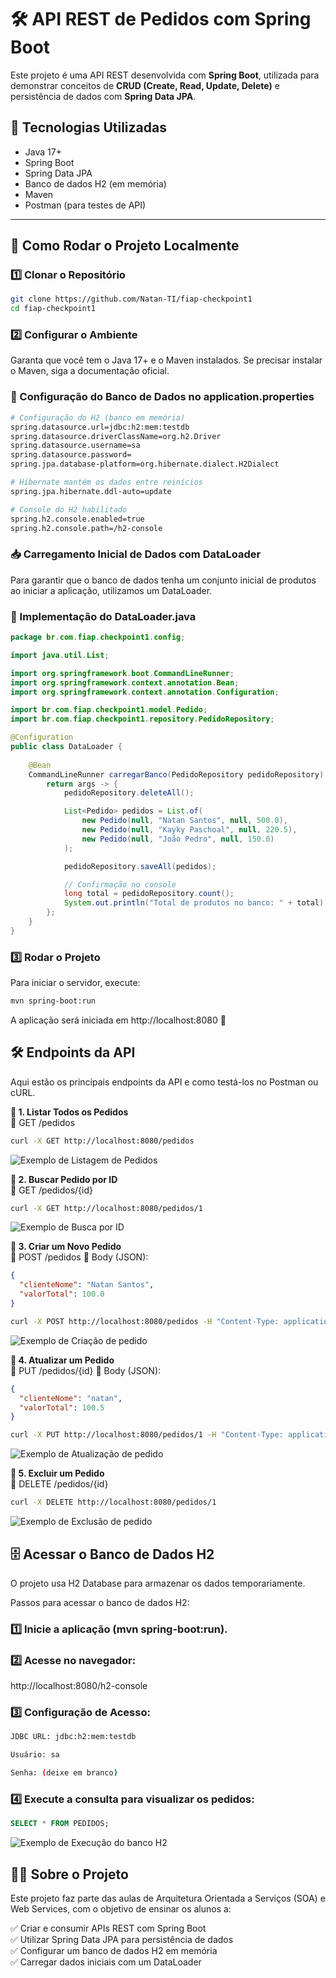 # 🛠️ API REST de Pedidos com Spring Boot

Este projeto é uma API REST desenvolvida com **Spring Boot**, utilizada para demonstrar conceitos de **CRUD (Create, Read, Update, Delete)** e persistência de dados com **Spring Data JPA**.

## 📌 **Tecnologias Utilizadas**
- Java 17+
- Spring Boot
- Spring Data JPA
- Banco de dados H2 (em memória)
- Maven
- Postman (para testes de API)

---

## 🚀 **Como Rodar o Projeto Localmente**
### **1️⃣ Clonar o Repositório**
```sh
git clone https://github.com/Natan-TI/fiap-checkpoint1
cd fiap-checkpoint1
```

### **2️⃣ Configurar o Ambiente**
Garanta que você tem o Java 17+ e o Maven instalados.
Se precisar instalar o Maven, siga a documentação oficial.

### 📌 Configuração do Banco de Dados no application.properties
```sh
# Configuração do H2 (banco em memória)
spring.datasource.url=jdbc:h2:mem:testdb
spring.datasource.driverClassName=org.h2.Driver
spring.datasource.username=sa
spring.datasource.password=
spring.jpa.database-platform=org.hibernate.dialect.H2Dialect

# Hibernate mantém os dados entre reinícios
spring.jpa.hibernate.ddl-auto=update

# Console do H2 habilitado
spring.h2.console.enabled=true
spring.h2.console.path=/h2-console
```

### 📥 Carregamento Inicial de Dados com DataLoader
Para garantir que o banco de dados tenha um conjunto inicial de produtos ao iniciar a aplicação, utilizamos um DataLoader.

### 📌 Implementação do DataLoader.java
```java
package br.com.fiap.checkpoint1.config;

import java.util.List;

import org.springframework.boot.CommandLineRunner;
import org.springframework.context.annotation.Bean;
import org.springframework.context.annotation.Configuration;

import br.com.fiap.checkpoint1.model.Pedido;
import br.com.fiap.checkpoint1.repository.PedidoRepository;

@Configuration
public class DataLoader {
	
	@Bean
    CommandLineRunner carregarBanco(PedidoRepository pedidoRepository) {
        return args -> {
        	pedidoRepository.deleteAll();

            List<Pedido> pedidos = List.of(
                new Pedido(null, "Natan Santos", null, 500.0),
                new Pedido(null, "Kayky Paschoal", null, 220.5),
                new Pedido(null, "João Pedro", null, 150.0)
    		);

            pedidoRepository.saveAll(pedidos);

            // Confirmação no console
            long total = pedidoRepository.count();
            System.out.println("Total de produtos no banco: " + total);
        };
    }
}
```

### **3️⃣ Rodar o Projeto**
Para iniciar o servidor, execute:
```sh
mvn spring-boot:run
```
A aplicação será iniciada em http://localhost:8080 🚀

## **🛠️ Endpoints da API**
Aqui estão os principais endpoints da API e como testá-los no Postman ou cURL.

**🔹 1. Listar Todos os Pedidos**
<br>
📌 GET /pedidos

```sh
curl -X GET http://localhost:8080/pedidos
```
![Exemplo de Listagem de Pedidos](images/getAll.png)

**🔹 2. Buscar Pedido por ID**
<br>
📌 GET /pedidos/{id}

```sh
curl -X GET http://localhost:8080/pedidos/1
```
![Exemplo de Busca por ID](images/getById.png)

**🔹 3. Criar um Novo Pedido**
<br>
📌 POST /pedidos 📌 Body (JSON):

```json
{
  "clienteNome": "Natan Santos",
  "valorTotal": 100.0
}
```
```sh
curl -X POST http://localhost:8080/pedidos -H "Content-Type: application/json" -d '{"clienteNome": "Natan Santos", "valorTotal": 500.0}'
```
![Exemplo de Criação de pedido](images/create.png)

**🔹 4. Atualizar um Pedido**
<br>
📌 PUT /pedidos/{id} 📌 Body (JSON):

```json
{
  "clienteNome": "natan",
  "valorTotal": 100.5
}
```
```sh
curl -X PUT http://localhost:8080/pedidos/1 -H "Content-Type: application/json" -d '{"clienteNome": "Kayky Paschoal", "valorTotal": 220.5}'
```
![Exemplo de Atualização de pedido](images/update.png)

**🔹 5. Excluir um Pedido**
<br>
📌 DELETE /pedidos/{id}

```sh
curl -X DELETE http://localhost:8080/pedidos/1
```
![Exemplo de Exclusão de pedido](images/delete.png)

## **🗄️ Acessar o Banco de Dados H2**
O projeto usa H2 Database para armazenar os dados temporariamente.

Passos para acessar o banco de dados H2:
### **1️⃣ Inicie a aplicação (mvn spring-boot:run).**

### **2️⃣ Acesse no navegador:**
http://localhost:8080/h2-console

### **3️⃣ Configuração de Acesso:**
```sh
JDBC URL: jdbc:h2:mem:testdb

Usuário: sa

Senha: (deixe em branco)
```

### **4️⃣ Execute a consulta para visualizar os pedidos:**
```sql
SELECT * FROM PEDIDOS;
```
![Exemplo de Execução do banco H2](images/h2.png)

## **👨‍🏫 Sobre o Projeto**
Este projeto faz parte das aulas de Arquitetura Orientada a Serviços (SOA) e Web Services, com o objetivo de ensinar os alunos a:

✅ Criar e consumir APIs REST com Spring Boot
<br>
✅ Utilizar Spring Data JPA para persistência de dados
<br>
✅ Configurar um banco de dados H2 em memória
<br>
✅ Carregar dados iniciais com um DataLoader